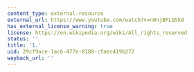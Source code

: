 ```yaml
---
content_type: external-resource
external_url: https://www.youtube.com/watch?v=n0njBFLQSk8
has_external_license_warning: true
license: https://en.wikipedia.org/wiki/All_rights_reserved
status: ''
title: '1.'
uid: 29cf9ace-1ac6-477e-8188-cfaec419b272
wayback_url: ''
---
```

